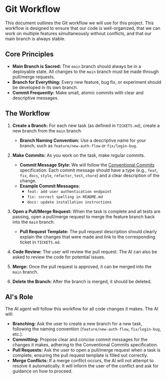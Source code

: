 # Git Workflow

This document outlines the Git workflow we will use for this project. This workflow is designed to ensure that our code is well-organized, that we can work on multiple features simultaneously without conflicts, and that our main branch is always stable.

## Core Principles

*   **Main Branch is Sacred:** The `main` branch should always be in a deployable state. All changes to the `main` branch must be made through pull/merge requests.
*   **Branch for Everything:** Every new feature, bug fix, or experiment should be developed in its own branch.
*   **Commit Frequently:** Make small, atomic commits with clear and descriptive messages.

## The Workflow

1.  **Create a Branch:** For each new task (as defined in `TICKETS.md`), create a new branch from the `main` branch.
    *   **Branch Naming Convention:** Use a descriptive name for your branch, such as `feature/new-auth-flow` or `fix/login-bug`.

2.  **Make Commits:** As you work on the task, make regular commits.
    *   **Commit Message Style:** We will follow the [Conventional Commits](https://www.conventionalcommits.org/en/v1.0.0/) specification. Each commit message should have a type (e.g., `feat`, `fix`, `docs`, `style`, `refactor`, `test`, `chore`) and a clear description of the change.
    *   **Example Commit Messages:**
        *   `feat: add user authentication endpoint`
        *   `fix: correct spelling in README.md`
        *   `docs: update installation instructions`

3.  **Open a Pull/Merge Request:** When the task is complete and all tests are passing, open a pull/merge request to merge the feature branch back into the `main` branch.
    *   **Pull Request Template:** The pull request description should clearly explain the changes that were made and link to the corresponding ticket in `TICKETS.md`.

4.  **Code Review:** The user will review the pull request. The AI can also be asked to review the code for potential issues.

5.  **Merge:** Once the pull request is approved, it can be merged into the `main` branch.

6.  **Delete the Branch:** After the branch is merged, it should be deleted.

## AI's Role

The AI agent will follow this workflow for all code changes it makes. The AI will:

*   **Branching:** Ask the user to create a new branch for a new task, following the naming convention (`feature/new-auth-flow`, `fix/login-bug`, etc.).
*   **Committing:** Propose clear and concise commit messages for the changes it makes, adhering to the Conventional Commits specification.
*   **Pull Requests:** Ask the user to open a pull/merge request when a task is complete, ensuring the pull request template is filled out correctly.
*   **Merge Conflicts:** If a merge conflict occurs, the AI will not attempt to resolve it automatically. It will inform the user of the conflict and ask for guidance on how to proceed.
